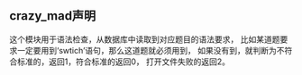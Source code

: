 ## crazy_mad声明

这个模块用于语法检查，从数据库中读取到对应题目的语法要求，
比如某道题要求一定要用到‘swtich’语句，那么这道题就必须用到，
如果没有到，就判断为不符合标准的，返回1，符合标准的返回0，
打开文件失败的返回2。

